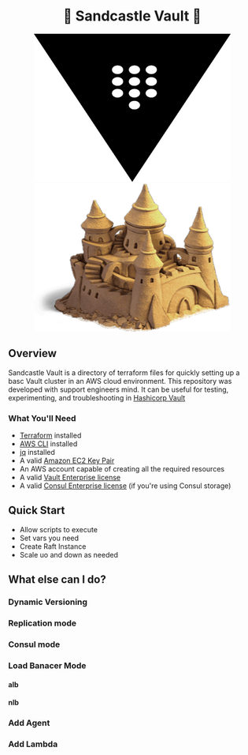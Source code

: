 <h1 align="center"> 🏰 Sandcastle Vault 🔑</h1>
<p align="center">
<img src="./assets/vault.svg" alt="sand-castle" width=400 height=300>
<img src="./assets/sandcastle.png" alt="sand-castle" width=400 height=300>
</p>

## Overview
Sandcastle Vault is a directory of terraform files for quickly setting up a basc Vault cluster in an AWS cloud environment.
This repository was developed with support engineers mind. It can be useful for testing, experimenting, and troubleshooting in [Hashicorp Vault](https://www.vaultproject.io/)

### What You'll Need
- [Terraform](https://developer.hashicorp.com/terraform/downloads) installed
- [AWS CLI](https://docs.aws.amazon.com/cli/latest/userguide/getting-started-install.html) installed
- [jq](https://stedolan.github.io/jq/) installed
- A valid [Amazon EC2 Key Pair](https://docs.aws.amazon.com/AWSEC2/latest/UserGuide/create-key-pairs.html)
- An AWS account capable of creating all the required resources
- A valid [Vault Enterprise license](https://developer.hashicorp.com/vault/docs/enterprise)
- A valid [Consul Enterprise license](https://developer.hashicorp.com/consul/docs/enterprise) (if you're using Consul storage)

## Quick Start
- Allow scripts to execute
- Set vars you need
- Create Raft Instance
- Scale uo and down as needed

## What else can I do?
### Dynamic Versioning
### Replication mode
### Consul mode
### Load Banacer Mode
#### alb
#### nlb
### Add Agent
### Add Lambda
